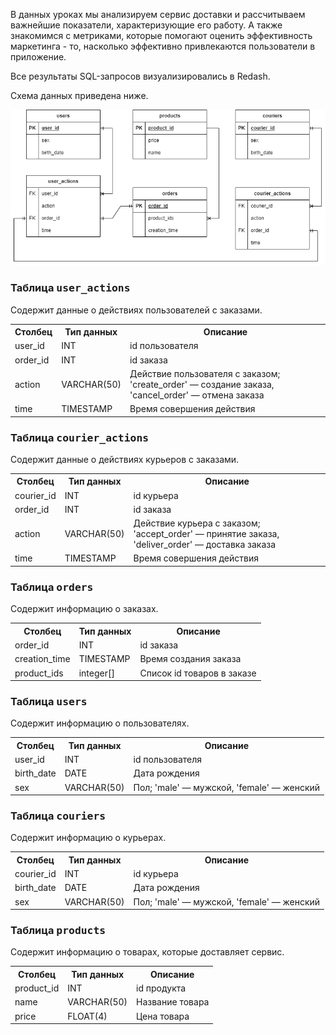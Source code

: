 В данных уроках мы анализируем сервис доставки и рассчитываем важнейшие показатели, характеризующие его работу. А также знакомимся с метриками, которые помогают оценить эффективность маркетинга - то, насколько эффективно привлекаются пользователи в приложение.

Все результаты SQL-запросов визуализировались в Redash.

Схема данных приведена ниже.




![ER](https://github.com/Nnastyavas/Karpov.courses.SQL_simulator/blob/main/ER_karpov.png)

### Таблица <kbd>user_actions</kbd>
Содержит данные о действиях пользователей с заказами.

<table>
  <tr>
    <th>Столбец</th>
    <th>Тип данных</th>
    <th>Описание</th>
  </tr>
  <tr>
    <td>user_id</td>
    <td>INT</td>
    <td>id пользователя</td>
  </tr>
  <tr>
    <td>order_id</td>
    <td>INT</td>
    <td>id заказа</td>
  </tr>
  <tr>
    <td>action</td>
    <td>VARCHAR(50)</td>
    <td>Действие пользователя с заказом; 'create_order' — создание заказа, 'cancel_order' — отмена заказа</td>
  </tr>
  <tr>
    <td>time</td>
    <td>TIMESTAMP</td>
    <td>Время совершения действия</td>
  </tr>
</table>

### Таблица <kbd>courier_actions</kbd>
Содержит данные о действиях курьеров с заказами.

<table>
  <tr>
    <th>Столбец</th>
    <th>Тип данных</th>
    <th>Описание</th>
  </tr>
  <tr>
    <td>courier_id</td>
    <td>INT</td>
    <td>id курьера</td>
  </tr>
  <tr>
    <td>order_id</td>
    <td>INT</td>
    <td>id заказа</td>
  </tr>
  <tr>
    <td>action</td>
    <td>VARCHAR(50)</td>
    <td>Действие курьера с заказом; 'accept_order' — принятие заказа, 'deliver_order' — доставка заказа</td>
  </tr>
  <tr>
    <td>time</td>
    <td>TIMESTAMP</td>
    <td>Время совершения действия</td>
  </tr>
</table>

### Таблица <kbd>orders</kbd>
Содержит информацию о заказах.

<table>
  <tr>
    <th>Столбец</th>
    <th>Тип данных</th>
    <th>Описание</th>
  </tr>
  <tr>
    <td>order_id</td>
    <td>INT</td>
    <td>id заказа</td>
  </tr>
  <tr>
    <td>creation_time</td>
    <td>TIMESTAMP</td>
    <td>Время создания заказа</td>
  </tr>
  <tr>
    <td>product_ids</td>
    <td>integer[]</td>
    <td>Список id товаров в заказе</td>
  </tr>
</table>

### Таблица <kbd>users</kbd>
Содержит информацию о пользователях.

<table>
  <tr>
    <th>Столбец</th>
    <th>Тип данных</th>
    <th>Описание</th>
  </tr>
  <tr>
    <td>user_id </td>
    <td>INT </td>
    <td>id пользователя</td>
  </tr>
  <tr>
    <td>birth_date </td>
    <td>DATE</td>
    <td>Дата рождения</td>
  </tr>
  <tr>
    <td>sex </td>
    <td>VARCHAR(50)</td>
    <td>Пол; 'male' — мужской, 'female' — женский</td>
  </tr>
</table>

### Таблица <kbd>couriers</kbd>
Содержит информацию о курьерах.

<table>
  <tr>
    <th>Столбец</th>
    <th>Тип данных</th>
    <th>Описание</th>
  </tr>
  <tr>
    <td>courier_id </td>
    <td>INT </td>
    <td>id курьера</td>
  </tr>
  <tr>
    <td>birth_date </td>
    <td>DATE</td>
    <td>Дата рождения</td>
  </tr>
  <tr>
    <td>sex </td>
    <td>VARCHAR(50)</td>
    <td>Пол; 'male' — мужской, 'female' — женский</td>
  </tr>
</table>

### Таблица <kbd>products</kbd>
Содержит информацию о товарах, которые доставляет сервис.

<table>
  <tr>
    <th>Столбец</th>
    <th>Тип данных</th>
    <th>Описание</th>
  </tr>
  <tr>
    <td>product_id </td>
    <td>INT </td>
    <td>id продукта</td>
  </tr>
  <tr>
    <td>name </td>
    <td>VARCHAR(50)</td>
    <td>Название товара</td>
  </tr>
  <tr>
    <td>price</td>
    <td>FLOAT(4)</td>
    <td>Цена товара</td>
  </tr>
</table>
